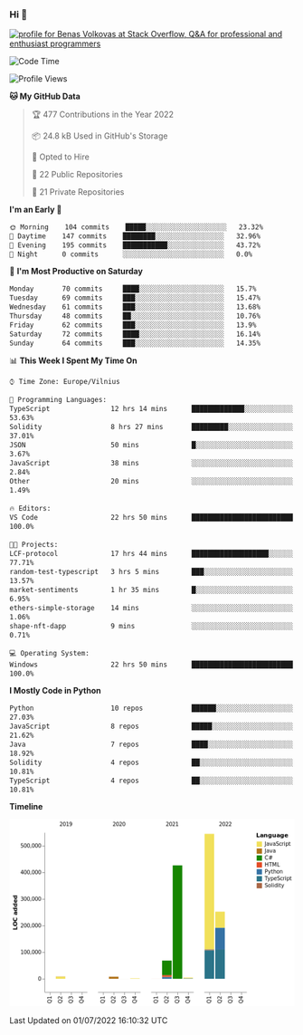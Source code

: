 ### Hi 👋
<a href="https://stackoverflow.com/users/14954249/benas-volkovas"><img src="https://stackoverflow.com/users/flair/14954249.png?theme=dark" width="208" height="58" alt="profile for Benas Volkovas at Stack Overflow, Q&amp;A for professional and enthusiast programmers" title="profile for Benas Volkovas at Stack Overflow, Q&amp;A for professional and enthusiast programmers"></a>

<!--START_SECTION:waka-->
![Code Time](http://img.shields.io/badge/Code%20Time-764%20hrs%2040%20mins-blue)

![Profile Views](http://img.shields.io/badge/Profile%20Views-0-blue)

**🐱 My GitHub Data** 

> 🏆 477 Contributions in the Year 2022
 > 
> 📦 24.8 kB Used in GitHub's Storage 
 > 
> 💼 Opted to Hire
 > 
> 📜 22 Public Repositories 
 > 
> 🔑 21 Private Repositories  
 > 
**I'm an Early 🐤** 

```text
🌞 Morning    104 commits    █████░░░░░░░░░░░░░░░░░░░░   23.32% 
🌆 Daytime    147 commits    ████████░░░░░░░░░░░░░░░░░   32.96% 
🌃 Evening    195 commits    ███████████░░░░░░░░░░░░░░   43.72% 
🌙 Night      0 commits      ░░░░░░░░░░░░░░░░░░░░░░░░░   0.0%

```
📅 **I'm Most Productive on Saturday** 

```text
Monday       70 commits     ████░░░░░░░░░░░░░░░░░░░░░   15.7% 
Tuesday      69 commits     ███░░░░░░░░░░░░░░░░░░░░░░   15.47% 
Wednesday    61 commits     ███░░░░░░░░░░░░░░░░░░░░░░   13.68% 
Thursday     48 commits     ██░░░░░░░░░░░░░░░░░░░░░░░   10.76% 
Friday       62 commits     ███░░░░░░░░░░░░░░░░░░░░░░   13.9% 
Saturday     72 commits     ████░░░░░░░░░░░░░░░░░░░░░   16.14% 
Sunday       64 commits     ███░░░░░░░░░░░░░░░░░░░░░░   14.35%

```


📊 **This Week I Spent My Time On** 

```text
⌚︎ Time Zone: Europe/Vilnius

💬 Programming Languages: 
TypeScript               12 hrs 14 mins      █████████████░░░░░░░░░░░░   53.63% 
Solidity                 8 hrs 27 mins       █████████░░░░░░░░░░░░░░░░   37.01% 
JSON                     50 mins             █░░░░░░░░░░░░░░░░░░░░░░░░   3.67% 
JavaScript               38 mins             ░░░░░░░░░░░░░░░░░░░░░░░░░   2.84% 
Other                    20 mins             ░░░░░░░░░░░░░░░░░░░░░░░░░   1.49%

🔥 Editors: 
VS Code                  22 hrs 50 mins      █████████████████████████   100.0%

🐱‍💻 Projects: 
LCF-protocol             17 hrs 44 mins      ███████████████████░░░░░░   77.71% 
random-test-typescript   3 hrs 5 mins        ███░░░░░░░░░░░░░░░░░░░░░░   13.57% 
market-sentiments        1 hr 35 mins        █░░░░░░░░░░░░░░░░░░░░░░░░   6.95% 
ethers-simple-storage    14 mins             ░░░░░░░░░░░░░░░░░░░░░░░░░   1.06% 
shape-nft-dapp           9 mins              ░░░░░░░░░░░░░░░░░░░░░░░░░   0.71%

💻 Operating System: 
Windows                  22 hrs 50 mins      █████████████████████████   100.0%

```

**I Mostly Code in Python** 

```text
Python                   10 repos            ██████░░░░░░░░░░░░░░░░░░░   27.03% 
JavaScript               8 repos             █████░░░░░░░░░░░░░░░░░░░░   21.62% 
Java                     7 repos             ████░░░░░░░░░░░░░░░░░░░░░   18.92% 
Solidity                 4 repos             ██░░░░░░░░░░░░░░░░░░░░░░░   10.81% 
TypeScript               4 repos             ██░░░░░░░░░░░░░░░░░░░░░░░   10.81%

```


**Timeline**

![Chart not found](https://raw.githubusercontent.com/BenasVolkovas/BenasVolkovas/main/charts/bar_graph.png) 


 Last Updated on 01/07/2022 16:10:32 UTC
<!--END_SECTION:waka-->
